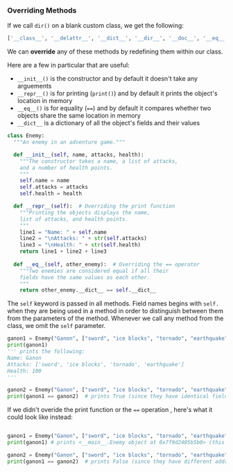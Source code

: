 ### Overriding Methods

If we call `dir()` on a blank custom class, we get the following: 

```python
['__class__', '__delattr__', '__dict__', '__dir__', '__doc__', '__eq__', '__format__', '__ge__', '__getattribute__', '__gt__', '__hash__', '__init__', '__init_subclass__', '__le__', '__lt__', '__module__', '__ne__', '__new__', '__reduce__', '__reduce_ex__', '__repr__', '__setattr__', '__sizeof__', '__str__', '__subclasshook__', '__weakref__']
```

We can **override** any of these methods by redefining them within our class.

Here are a few in particular that are useful:

* `__init__()` is the constructor and by default it doesn't take any arguements
* `__repr__()` is for printing (`print()`) and by default it prints the object's location in memory
* `__eq__()` is for equality (`==`) and by default it compares whether two objects share the same location in memory
* `__dict__` is a dictionary of all the object's fields and their values

```python
class Enemy:
  """An enemy in an adventure game."""

  def __init__(self, name, attacks, health):
    """The constructor takes a name, a list of attacks,
    and a number of health points.
    """
    self.name = name
    self.attacks = attacks
    self.health = health

  def __repr__(self):  # Overriding the print function
    """Printing the objects displays the name, 
    list of attacks, and health points.
    """
    line1 = "Name: " + self.name
    line2 = "\nAttacks: " + str(self.attacks)
    line3 = "\nHealth: " + str(self.health)
    return line1 + line2 + line3
  
  def __eq__(self, other_enemy):  # Overriding the == operator
    """Two enemies are considered equal if all their 
    fields have the same values as each other.
    """
    return other_enemy.__dict__ == self.__dict__
```

The `self` keyword is passed in all methods. Field names begins with `self.` when they are being used in a method in order to distinguish between them from the parameters of the method. Whenever we call any method from the class, we omit the `self` parameter.

```python
ganon1 = Enemy("Ganon", ["sword", "ice blocks", "tornado", "earthquake"], 100)
print(ganon1)
''' prints the following:
Name: Ganon
Attacks: ['sword', 'ice blocks', 'tornado', 'earthquake']
Health: 100
'''

ganon2 = Enemy("Ganon", ["sword", "ice blocks", "tornado", "earthquake"], 100)
print(ganon1 == ganon2)  # prints True (since they have identical fields)
```

If we didn't overide the print function or the `==` operation , here's what it could look like instead:

```python

ganon1 = Enemy("Ganon", ["sword", "ice blocks", "tornado", "earthquake"], 100)
print(ganon1) # prints <__main__.Enemy object at 0x7f9d2405b5b0> (this address should be different each time the program is run)

ganon2 = Enemy("Ganon", ["sword", "ice blocks", "tornado", "earthquake"], 100)
print(ganon1 == ganon2)  # prints False (since they have different addresses)
```
